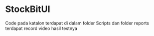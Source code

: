 # StockBitUI
Code pada katalon terdapat di dalam folder Scripts dan folder reports terdapat record video hasil testnya
